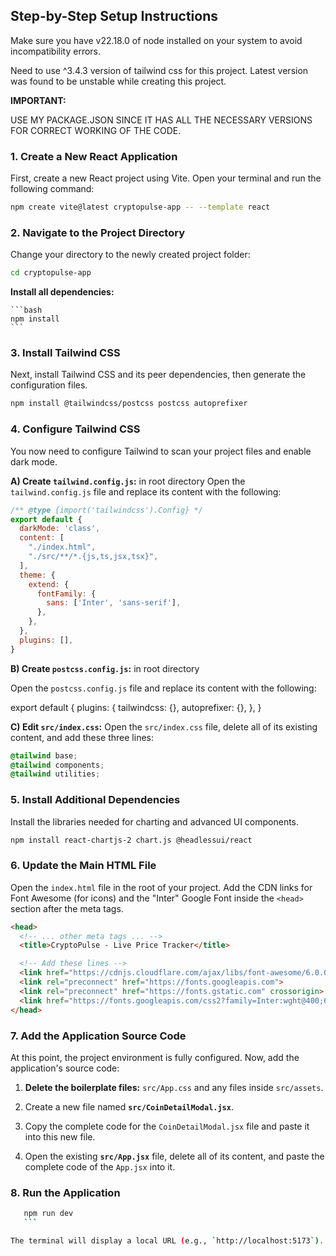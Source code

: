 ## Step-by-Step Setup Instructions

Make sure you have v22.18.0 of node installed on your system to avoid incompatibility errors.

Need to use ^3.4.3 version of tailwind css for this project. Latest version was found to be unstable while creating this project.

**IMPORTANT:** 

USE MY PACKAGE.JSON SINCE IT HAS ALL THE NECESSARY VERSIONS FOR CORRECT WORKING OF THE CODE.

### 1. Create a New React Application

First, create a new React project using Vite. Open your terminal and run the following command:

```bash
npm create vite@latest cryptopulse-app -- --template react
```

### 2. Navigate to the Project Directory

Change your directory to the newly created project folder:

```bash
cd cryptopulse-app
```

**Install all dependencies:**

    ```bash
    npm install
    ```

### 3. Install Tailwind CSS

Next, install Tailwind CSS and its peer dependencies, then generate the configuration files.

```bash
npm install @tailwindcss/postcss postcss autoprefixer
```
### 4. Configure Tailwind CSS

You now need to configure Tailwind to scan your project files and enable dark mode.

**A) Create `tailwind.config.js`:** in root directory
Open the `tailwind.config.js` file and replace its content with the following:

```js
/** @type {import('tailwindcss').Config} */
export default {
  darkMode: 'class',
  content: [
    "./index.html",
    "./src/**/*.{js,ts,jsx,tsx}",
  ],
  theme: {
    extend: {
      fontFamily: {
        sans: ['Inter', 'sans-serif'],
      },
    },
  },
  plugins: [],
}
```

**B) Create `postcss.config.js`:** in root directory

Open the `postcss.config.js` file and replace its content with the following:

export default {
  plugins: {
    tailwindcss: {},
    autoprefixer: {},
  },
}

**C) Edit `src/index.css`:**
Open the `src/index.css` file, delete all of its existing content, and add these three lines:

```css
@tailwind base;
@tailwind components;
@tailwind utilities;
```

### 5. Install Additional Dependencies

Install the libraries needed for charting and advanced UI components.

```bash
npm install react-chartjs-2 chart.js @headlessui/react
```

### 6. Update the Main HTML File

Open the `index.html` file in the root of your project. Add the CDN links for Font Awesome (for icons) and the "Inter" Google Font inside the `<head>` section after the meta tags.

```html
<head>
  <!-- ... other meta tags ... -->
  <title>CryptoPulse - Live Price Tracker</title>

  <!-- Add these lines -->
  <link href="https://cdnjs.cloudflare.com/ajax/libs/font-awesome/6.0.0/css/all.min.css" rel="stylesheet">
  <link rel="preconnect" href="https://fonts.googleapis.com">
  <link rel="preconnect" href="https://fonts.gstatic.com" crossorigin>
  <link href="https://fonts.googleapis.com/css2?family=Inter:wght@400;600;700;800&display=swap" rel="stylesheet">
</head>
```

### 7. Add the Application Source Code

At this point, the project environment is fully configured. Now, add the application's source code:

1.  **Delete the boilerplate files:** `src/App.css` and any files inside `src/assets`.

2.  Create a new file named **`src/CoinDetailModal.jsx`**.

3.  Copy the complete code for the `CoinDetailModal.jsx` file and paste it into this new file.

4. Open the existing **`src/App.jsx`** file, delete all of its content, and paste the complete code of the `App.jsx` into it.

### 8. Run the Application

 ```bash
    npm run dev
    ```

The terminal will display a local URL (e.g., `http://localhost:5173`). Open this URL in your web browser to view the running application.
